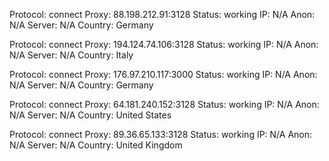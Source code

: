 Protocol: connect
Proxy: 88.198.212.91:3128
Status: working
IP: N/A
Anon: N/A
Server: N/A
Country: Germany

Protocol: connect
Proxy: 194.124.74.106:3128
Status: working
IP: N/A
Anon: N/A
Server: N/A
Country: Italy

Protocol: connect
Proxy: 176.97.210.117:3000
Status: working
IP: N/A
Anon: N/A
Server: N/A
Country: Germany

Protocol: connect
Proxy: 64.181.240.152:3128
Status: working
IP: N/A
Anon: N/A
Server: N/A
Country: United States

Protocol: connect
Proxy: 89.36.65.133:3128
Status: working
IP: N/A
Anon: N/A
Server: N/A
Country: United Kingdom

